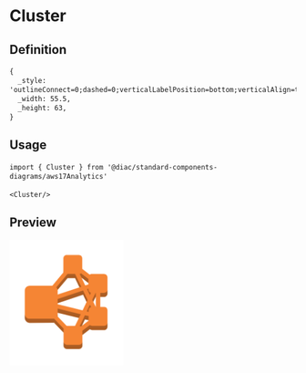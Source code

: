 # Cluster

## Definition

```
{
  _style: 'outlineConnect=0;dashed=0;verticalLabelPosition=bottom;verticalAlign=top;align=center;html=1;shape=mxgraph.aws3.emr_cluster;fillColor=#F58534;gradientColor=none;',
  _width: 55.5,
  _height: 63,
}
```

## Usage

```
import { Cluster } from '@diac/standard-components-diagrams/aws17Analytics'

<Cluster/>
```

## Preview

<img src="./cluster.png" width="200"/>
